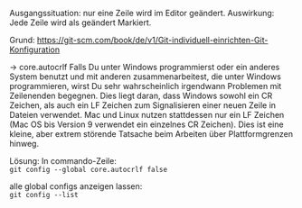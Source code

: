 Ausgangssituation: nur eine Zeile wird im Editor geändert.
Auswirkung: Jede Zeile wird als geändert Markiert.


Grund: 
https://git-scm.com/book/de/v1/Git-individuell-einrichten-Git-Konfiguration

-> core.autocrlf
Falls Du unter Windows programmierst oder ein anderes System benutzt und mit anderen zusammenarbeitest, 
die unter Windows programmieren, wirst Du sehr wahrscheinlich irgendwann Problemen mit Zeilenenden begegnen. 
Dies liegt daran, dass Windows sowohl ein CR Zeichen, als auch ein LF Zeichen zum Signalisieren einer neuen Zeile in Dateien verwendet. 
Mac und Linux nutzen stattdessen nur ein LF Zeichen (Mac OS bis Version 9 verwendet ein einzelnes CR Zeichen). Dies ist eine kleine, 
aber extrem störende Tatsache beim Arbeiten über Plattformgrenzen hinweg.


Lösung:
In commando-Zeile:    
`git config --global core.autocrlf false`



alle global configs anzeigen lassen:    
`git config --list`

